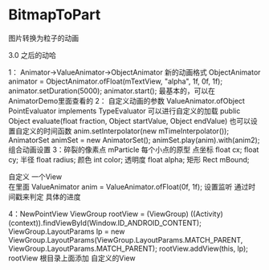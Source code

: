 # BitmapToPart
图片转换为粒子的动画

3.0 之后的动哈

1：
Animator->ValueAnimator->ObjectAnimator 新的动画格式
ObjectAnimator animator = ObjectAnimator.ofFloat(mTextView, "alpha", 1f, 0f, 1f);
animator.setDuration(5000);
animator.start();
最基本的，可以在 AnimatorDemo里面查看的
2：
自定义动画的参数 
ValueAnimator.ofObject
PointEvaluator implements TypeEvaluator 可以进行自定义的加载
public Object evaluate(float fraction, Object startValue, Object endValue) 
也可以设置自定义的时间函数
anim.setInterpolator(new mTimeInterpolator());
AnimatorSet animSet = new AnimatorSet();
animSet.play(anim).with(anim2);
组合动画设置
3：碎裂的像素点
mParticle 每个小点的原型
点坐标
float cx; 
float cy;
半径
float radius;
颜色
int color;
透明度
float alpha;
矩形
Rect mBound;

自定义 一个View  
在里面 ValueAnimator anim = ValueAnimator.ofFloat(0f, 1f); 
设置监听 通过时间戳来判定 具体的进度


4：NewPointView
ViewGroup rootView = (ViewGroup) ((Activity) (context)).findViewById(Window.ID_ANDROID_CONTENT);
ViewGroup.LayoutParams lp = new ViewGroup.LayoutParams(ViewGroup.LayoutParams.MATCH_PARENT, ViewGroup.LayoutParams.MATCH_PARENT);
rootView.addView(this, lp);
rootView 根目录上面添加 自定义的View


